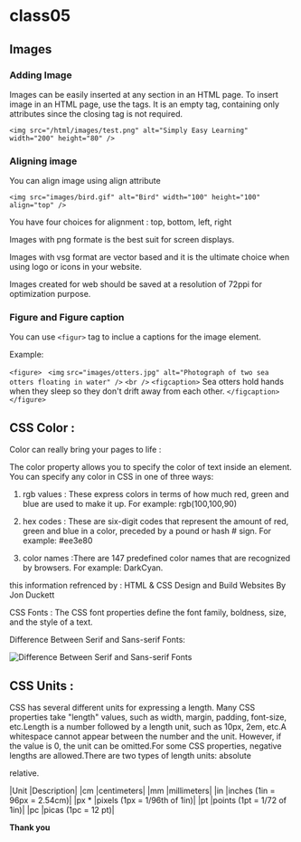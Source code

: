 # class05

## Images

### Adding Image

Images can be easily inserted at any section in an HTML page. To insert image in an HTML page, use the  tags. It is an empty tag, containing only attributes since the closing tag is not required.

`<img
  src="/html/images/test.png"
  alt="Simply Easy Learning"
  width="200"
  height="80"
/>`

### Aligning image

You can align image using align attribute

`<img src="images/bird.gif" alt="Bird" width="100" height="100" align="top" />`

You have four choices for alignment : top, bottom, left, right


Images with png formate is the best suit for screen displays.

Images with vsg format are vector based and it is the ultimate choice when using logo or icons in your website.

Images created for web should be saved at a resolution of 72ppi for optimization purpose.

### Figure and Figure caption

You can use `<figur>` tag to inclue a captions for the image element.

Example:

`<figure>`
 ` <img`
    `src="images/otters.jpg"
    alt="Photograph of
two sea otters floating in water"
  />`
  `<br />`
  `<figcaption>`
    Sea otters hold hands when they sleep so they don't drift away from each
    other.
  `</figcaption>`
`</figure>`

## CSS Color :
Color can really bring your pages to life :

The color property allows you to specify the color of text inside an element. You can specify any color in CSS in one of three ways:

 1. rgb values : These express colors in terms of how much red, green and blue are used to make it up. For example: rgb(100,100,90)

 2. hex codes : These are six-digit codes that represent the amount of red, green and blue in a color, preceded by a pound or hash # sign. For example: #ee3e80

 3. color names :There are 147 predefined color names that are recognized by browsers. For example: DarkCyan.




this information refrenced by :
 HTML & CSS Design and Build Websites By Jon Duckett 

CSS Fonts :
The CSS font properties define the font family, boldness, size, and the style of a text.

Difference Between Serif and Sans-serif Fonts:

![Difference Between Serif and Sans-serif Fonts](https://camo.githubusercontent.com/69c58a71256172df7057a77cc8f575af994f82c529fdca42e5f447fd57829831/68747470733a2f2f7777772e77337363686f6f6c732e636f6d2f6373732f73657269662e676966)

## CSS Units :

CSS has several different units for expressing a length.
Many CSS properties take "length" values, such as width, margin, padding, font-size, etc.Length is a number followed by a length unit, such as 10px, 2em, etc.A whitespace cannot appear between the number and the unit. However, if the value is 0, the unit can be omitted.For some CSS properties, negative lengths are allowed.There are two types of length units:
 absolute

 relative.

|Unit |Description| |cm |centimeters| |mm |millimeters| |in |inches (1in = 96px = 2.54cm)| |px * |pixels (1px = 1/96th of 1in)| |pt |points (1pt = 1/72 of 1in)| |pc |picas (1pc = 12 pt)|

**Thank you**

